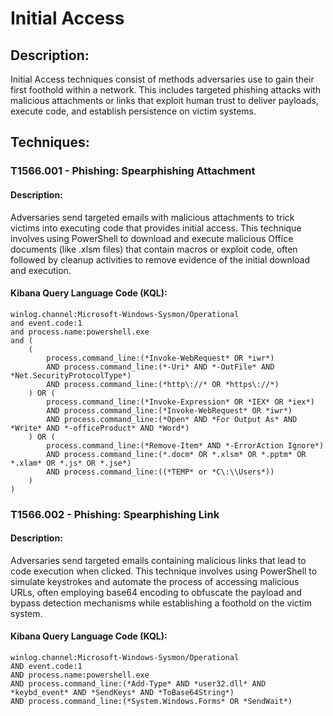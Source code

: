 # Initial Access

## Description:
Initial Access techniques consist of methods adversaries use to gain their first foothold within a network. This includes targeted phishing attacks with malicious attachments or links that exploit human trust to deliver payloads, execute code, and establish persistence on victim systems.

## Techniques:
### T1566.001 - Phishing: Spearphishing Attachment
#### Description:
Adversaries send targeted emails with malicious attachments to trick victims into executing code that provides initial access. This technique involves using PowerShell to download and execute malicious Office documents (like .xlsm files) that contain macros or exploit code, often followed by cleanup activities to remove evidence of the initial download and execution.

#### Kibana Query Language Code (KQL):
```
winlog.channel:Microsoft-Windows-Sysmon/Operational
and event.code:1
and process.name:powershell.exe
and (
    (
        process.command_line:(*Invoke-WebRequest* OR *iwr*)
        AND process.command_line:(*-Uri* AND *-OutFile* AND *Net.SecurityProtocolType*)
        AND process.command_line:(*http\://* OR *https\://*)
    ) OR (
        process.command_line:(*Invoke-Expression* OR *IEX* OR *iex*)
        AND process.command_line:(*Invoke-WebRequest* OR *iwr*)
        AND process.command_line:(*Open* AND *For Output As* AND *Write* AND *-officeProduct* AND *Word*)
    ) OR (
        process.command_line:(*Remove-Item* AND *-ErrorAction Ignore*)
        AND process.command_line:(*.docm* OR *.xlsm* OR *.pptm* OR *.xlam* OR *.js* OR *.jse*)
        AND process.command_line:((*TEMP* or *C\:\\Users*))
    )
)
```

### T1566.002 - Phishing: Spearphishing Link
#### Description:
Adversaries send targeted emails containing malicious links that lead to code execution when clicked. This technique involves using PowerShell to simulate keystrokes and automate the process of accessing malicious URLs, often employing base64 encoding to obfuscate the payload and bypass detection mechanisms while establishing a foothold on the victim system.

#### Kibana Query Language Code (KQL):
```
winlog.channel:Microsoft-Windows-Sysmon/Operational
AND event.code:1
AND process.name:powershell.exe
AND process.command_line:(*Add-Type* AND *user32.dll* AND *keybd_event* AND *SendKeys* AND *ToBase64String*)
AND process.command_line:(*System.Windows.Forms* OR *SendWait*)
```